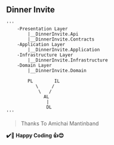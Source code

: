 ##  Dinner Invite

    '''
        -Presentation Layer
            |__DinnerInvite.Api
            |__DinnerInvite.Contracts
        -Application Layer
            |__DinnerInvite.Application
        -Infrastructure Layer
            |__DinnerInvite.Infrastructure
        -Domain Layer
            |__DinnerInvite.Domain

            PL        IL
               \     /
                \   /      
                  AL
                   |
                   DL
    '''
>Thanks To Amichai Mantinband

**✔️🍺 Happy Coding 👍😊**
